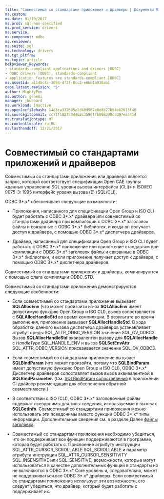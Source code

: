 ```yaml
---
title: "Совместимый со стандартами приложения и драйверы | Документы Microsoft"
ms.custom: 
ms.date: 01/19/2017
ms.prod: sql-non-specified
ms.prod_service: drivers
ms.service: 
ms.component: odbc
ms.reviewer: 
ms.suite: sql
ms.technology: drivers
ms.tgt_pltfrm: 
ms.topic: article
helpviewer_keywords:
- standards-compliant applications and drivers [ODBC]
- ODBC drivers [ODBC], standards-compliant
- application features are standards-compliant [ODBC]
ms.assetid: a1145c4c-3094-4f3f-8cc2-e6bb1a930ab1
caps.latest.revision: "5"
author: MightyPen
ms.author: genemi
manager: jhubbard
ms.workload: Inactive
ms.openlocfilehash: 14d3ca332605e2d40d967e0e8b27b54e82613f46
ms.sourcegitcommit: cc71f1027884462c359effb898390c8d97eaa414
ms.translationtype: MT
ms.contentlocale: ru-RU
ms.lasthandoff: 12/21/2017
---
```

# <a name="standards-compliant-applications-and-drivers"></a>Совместимый со стандартами приложений и драйверов
Совместимый со стандартами приложения или драйвера является запрос, который соответствует спецификации Open CAE группы «данных управления: SQL уровня вызова интерфейса (CLI)» и ISO/IEC 9075-3: 1995 интерфейс уровня вызова (E) (SQL/CLI).  
  
 ODBC 3*.x* обеспечивает следующие возможности:  
  
-   Приложения, написанного для спецификации Open Group и ISO CLI будет работать с ODBC 3*.x* драйвера или совместимый со стандартами драйвера при компиляции с ODBC 3*.x* заголовок файлы и связанные с ODBC 3*.x* библиотек, и когда он получает доступ к драйвера, с помощью ODBC 3*.x* диспетчера драйверов.  
  
-   Драйвер, написанный для спецификации Open Group и ISO CLI будет работать с ODBC 3*.x* приложение или приложение стандартам при компиляции с ODBC 3*.x* заголовок файлы и связанные в ODBC 3*.x* библиотеки, и если приложение получает доступ к драйвера, с помощью ODBC 3*.x* диспетчера драйверов.  
  
 Совместимый со стандартами приложения и драйверы, компилируются с помощью флага компиляции ODBC_STD.  
  
 Совместимый со стандартами приложений демонстрируются следующие особенности:  
  
-   Если совместимый со стандартами приложение вызывает **SQLAllocEnv** (что может произойти из-за **SQLAllocEnv** имеет допустимую функцию Open Group и ISO CLI), вызов сопоставляется с  **SQLAllocHandleStd** во время компиляции. В результате во время выполнения, приложение вызывает **SQLAllocHandleStd**. В ходе обработки данного вызова диспетчера драйверов устанавливает атрибут среды SQL_ATTR_ODBC_VERSION значение SQL_OV_ODBC3. Вызов **SQLAllocHandleStd** эквивалентен вызову для **SQLAllocHandle** с *HandleType* SQL_HANDLE_ENV и вызов **SQLSetEnvAttr** SQL_ATTR_ODBC_VERSION присваивается значение SQL_OV_ODBC3.  
  
-   Если совместимый со стандартами приложение вызывает **SQLBindParam** (что может произойти, потому что **SQLBindParam** имеет допустимую функцию Open Group и ISO CLI), ODBC 3*.x* Диспетчер драйверов сопоставляет вызов вызов эквивалентной в **SQLBindParameter**. (См. [SQLBindParam сопоставления](../../../odbc/reference/appendixes/sqlbindparam-mapping.md) в приложении G: драйвер рекомендации для обеспечения обратной совместимости.)  
  
-   В соответствии с ISO (CLI), ODBC 3*.x* заголовочные файлы содержат псевдонимы для типы сведения, используемые в вызовах **SQLGetInfo**. Совместимый со стандартами приложения можно использовать эти псевдонимы вместо функции ODBC 3*.x* типы информации. Дополнительные сведения см. в разделе Далее [файлы заголовка](../../../odbc/reference/develop-app/header-files.md).  
  
-   Совместимый со стандартами приложения необходимо убедиться, что он поддерживает все функции поддерживаются в программе, которая будет работать с. Присвоение атрибуту инструкции SQL_ATTR_CURSOR_SCROLLABLE SQL_SCROLLABLE и параметр атрибута инструкции SQL_ATTR_CURSOR_SENSITIVITY SQL_INSENSITIVE или SQL_SENSITIVE, возможности, которые могут использоваться в качестве дополнительных функций в стандарты но не включаются в ODBC 3*.x* Core уровень и, следовательно, может не поддерживаться все ODBC 3*.x* драйверы. Если совместимый со стандартами приложение использует эти возможности, его следует убедиться, что драйвер, который будет работать с поддерживает их.
